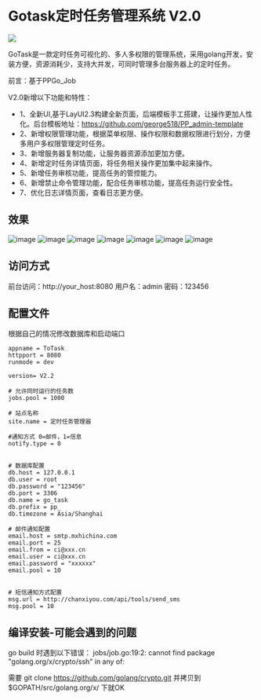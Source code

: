 Gotask定时任务管理系统 V2.0
===================
![](http://www.haodaquan.com/Uploads/article/2018-07-26/153262059813931.png)

GoTask是一款定时任务可视化的、多人多权限的管理系统，采用golang开发，安装方便，资源消耗少，支持大并发，可同时管理多台服务器上的定时任务。

前言：基于PPGo_Job

V2.0新增以下功能和特性：

- 1、全新UI,基于LayUI2.3构建全新页面，后端模板手工搭建，让操作更加人性化。后台模板地址：https://github.com/george518/PP_admin-template
- 2、新增权限管理功能，根据菜单权限、操作权限和数据权限进行划分，方便多用户多权限管理定时任务。
- 3、新增服务器复制功能，让服务器资源添加更加方便。
- 4、新增定时任务详情页面，将任务相关操作更加集中起来操作。
- 5、新增任务审核功能，提高任务的管控能力。
- 6、新增禁止命令管理功能，配合任务审核功能，提高任务运行安全性。
- 7、优化日志详情页面，查看日志更方便。


效果
---
![image](https://github.com/george518/PPGo_Job/blob/master/static/imgs/1-index.png?raw=true "github")
![image](https://github.com/george518/PPGo_Job/blob/master/static/imgs/2-task.png?raw=true "github")
![image](https://github.com/george518/PPGo_Job/blob/master/static/imgs/3-task_detail.png?raw=true "github")
![image](https://github.com/george518/PPGo_Job/blob/master/static/imgs/10-auth.png?raw=true "github")
![image](https://github.com/george518/PPGo_Job/blob/master/static/imgs/11-role.png?raw=true "github")
![image](https://github.com/george518/PPGo_Job/blob/master/static/imgs/12-role_add.png?raw=true "github")
![image](https://github.com/george518/PPGo_Job/blob/master/static/imgs/15.log.png?raw=true "github")

访问方式
----
前台访问：http://your_host:8080
用户名：admin 密码：123456

配置文件
----
根据自己的情况修改数据库和启动端口
```
appname = ToTask
httpport = 8080
runmode = dev

version= V2.2

# 允许同时运行的任务数
jobs.pool = 1000

# 站点名称
site.name = 定时任务管理器

#通知方式 0=邮件，1=信息
notify.type = 0


# 数据库配置
db.host = 127.0.0.1
db.user = root
db.password = "123456"
db.port = 3306
db.name = go_task
db.prefix = pp_
db.timezone = Asia/Shanghai

# 邮件通知配置
email.host = smtp.mxhichina.com
email.port = 25
email.from = ci@xxx.cn
email.user = ci@xxx.cn
email.password = "xxxxxx"
email.pool = 10


# 短信通知方式配置
msg.url = http://chanxiyou.com/api/tools/send_sms
msg.pool = 10
```

编译安装-可能会遇到的问题
----
go build 时遇到以下错误：
jobs/job.go:19:2: cannot find package "golang.org/x/crypto/ssh" in any of:

需要 git clone https://github.com/golang/crypto.git
并拷贝到 $GOPATH/src/golang.org/x/ 下就OK


